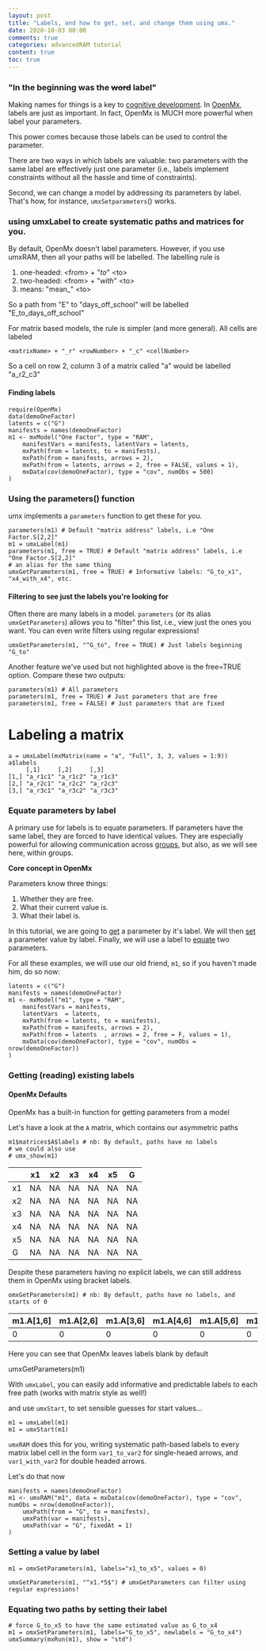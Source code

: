 ```yaml
---
layout: post
title: "Labels, and how to get, set, and change them using umx."
date: 2020-10-03 00:00
comments: true
categories: advancedRAM tutorial
content: true
toc: true
---
```


### "In the beginning was the  <strike>word</strike> label"

Making names for things is a key to [cognitive development](http://www.amazon.com/dp/0199838801). In [OpenMx](http://openmx.psyc.virginia.edu), labels are just as important. In fact, OpenMx is MUCH more powerful when label your parameters.

This power comes because those labels can be used to control the parameter.

There are two ways in which labels are valuable: two parameters with the same label are effectively just one parameter (i.e., labels implement constraints without all the hassle and time of constraints).

Second, we can change a model by addressing its parameters by label. That's how, for instance, `umxSetparameters`() works.

<a name="background"></a>
###  using umxLabel to create systematic paths and matrices for you.

By default, OpenMx doesn't label parameters. However, if you use umxRAM, then all your paths will be labelled. The labelling rule is

1. one-headed: &lt;from&gt; + &quot;_to_&quot; &lt;to&gt;
2. two-headed: &lt;from&gt; + &quot;_with_&quot; &lt;to&gt;
3. means: &quot;mean_&quot; &lt;to&gt;

So a path from "E" to "days_off_school" will be labelled "E_to_days_off_school"

For matrix based models, the rule is simpler (and more general). All cells are labeled

```splus
<matrixName> + "_r" <rowNumber> + "_c" <cellNumber>

```

So a cell on row 2, column 3 of a matrix called "a" would be labelled "a_r2_c3"

<a name = "finding"></a>
#### Finding labels

```splus
require(OpenMx)
data(demoOneFactor)
latents = c("G")
manifests = names(demoOneFactor)
m1 <- mxModel("One Factor", type = "RAM",
	manifestVars = manifests, latentVars = latents,
	mxPath(from = latents, to = manifests),
	mxPath(from = manifests, arrows = 2),
	mxPath(from = latents, arrows = 2, free = FALSE, values = 1),
	mxData(cov(demoOneFactor), type = "cov", numObs = 500)
)

```
###  Using the parameters()  function
umx implements a `parameters` function to get these for you.

```splus
parameters(m1) # Default "matrix address" labels, i.e "One Factor.S[2,2]"
m1 = umxLabel(m1)
parameters(m1, free = TRUE) # Default "matrix address" labels, i.e "One Factor.S[2,2]"
# an alias for the same thing
umxGetParameters(m1, free = TRUE) # Informative labels: "G_to_x1", "x4_with_x4", etc.

```

#### Filtering to see just the labels you're looking for

Often there are many labels in a model. `parameters` (or its alias `umxGetParameters`) allows you to "filter" this list, i.e., view just the ones you want. You can even write filters using regular expressions!

```splus
umxGetParameters(m1, "^G_to", free = TRUE) # Just labels beginning "G_to"
```

Another feature we've used but not highlighted above is the free=TRUE option. Compare these two outputs:

```splus
parameters(m1) # All parameters
parameters(m1, free = TRUE) # Just parameters that are free
parameters(m1, free = FALSE) # Just parameters that are fixed
```

# Labeling a matrix

```splus
a = umxLabel(mxMatrix(name = "a", "Full", 3, 3, values = 1:9))
a$labels
     [,1]     [,2]     [,3]    
[1,] "a_r1c1" "a_r1c2" "a_r1c3"
[2,] "a_r2c1" "a_r2c2" "a_r2c3"
[3,] "a_r3c1" "a_r3c2" "a_r3c3"

```

<a name = "equating"></a>
### Equate parameters by label
A primary use for labels is to equate parameters. If parameters have the same label, they are forced to have identical values. They are especially powerful for allowing communication across [groups](http://tbates.github.io/models/tutorial/2020/02/15/multigroup-example.html), but also, as we will see here, within groups.

**Core concept in OpenMx**

Parameters know three things:
1. Whether they are free.
2. What their current value is.
3. What their label is.

In this tutorial, we are going to [get](#getLabels) a parameter by it's label. We will then [set](#setLabels) a parameter value by label. Finally, we will use a label to [equate](#equate) two parameters.

For all these examples, we will use our old friend, `m1`, so if you haven't made him, do so now:

``` splus
latents = c("G")
manifests = names(demoOneFactor)
m1 <- mxModel("m1", type = "RAM",
	manifestVars = manifests,
	latentVars  = latents,
	mxPath(from = latents, to = manifests),
	mxPath(from = manifests, arrows = 2),
	mxPath(from = latents  , arrows = 2, free = F, values = 1),
	mxData(cov(demoOneFactor), type = "cov", numObs = nrow(demoOneFactor))
)
```

<a name="getLabels"></a>
### Getting (reading) existing labels

#### OpenMx Defaults

OpenMx has a built-in function for getting parameters from a model

Let's have a look at the `A` matrix, which contains our asymmetric paths

```splus
m1$matrices$A$labels # nb: By default, paths have no labels
# we could also use
# umx_show(m1)
```

|   | x1 | x2 | x3 | x4 | x5 |  G |
|---|----|----|----|----|----|----|
|x1 | NA | NA | NA | NA | NA | NA |
|x2 | NA | NA | NA | NA | NA | NA |
|x3 | NA | NA | NA | NA | NA | NA |
|x4 | NA | NA | NA | NA | NA | NA |
|x5 | NA | NA | NA | NA | NA | NA |
|G  | NA | NA | NA | NA | NA | NA |

Despite these parameters having no explicit labels, we can still address them in OpenMx using bracket labels.

```splus
omxGetParameters(m1) # nb: By default, paths have no labels, and starts of 0
```

| m1.A[1,6] |  m1.A[2,6] |  m1.A[3,6] |  m1.A[4,6] |  m1.A[5,6] |  m1.S[1,1] |  m1.S[2,2] | m1.S[3,3] |  m1.S[4,4] |  m1.S[5,5] |  
|-----------|------------|------------|------------|------------|------------|------------|-----------|------------|------------|  
|        0  |         0  |       0    |     0      |  0         |    0       |     0      |    0      |    0       |         0  |

Here you can see that OpenMx leaves labels blank by default

umxGetParameters(m1)

With `umxLabel`, you can easily add informative and predictable labels to each free path (works with matrix style as well!)

and use `umxStart`, to set sensible guesses for start values...

``` splus
m1 = umxLabel(m1)
m1 = umxStart(m1)
```

`umxRAM` does this for you, writing systematic path-based labels to every matrix label cell in the form `var1_to_var2` for single-heaed arrows, and `var1_with_var2` for double headed arrows.

Let's do that now

``` splus
manifests = names(demoOneFactor)
m1 <- umxRAM("m1", data = mxData(cov(demoOneFactor), type = "cov", numObs = nrow(demoOneFactor)),
	umxPath(from = "G", to = manifests),
	umxPath(var = manifests),
	umxPath(var = "G", fixedAt = 1)	
)
```

<a name="setLabels"></a>
### Setting a value by label

``` splus
m1 = omxSetParameters(m1, labels="x1_to_x5", values = 0)

umxGetParameters(m1, "^x1.*5$") # umxGetParameters can filter using regular expressions!
```

<a name="equate"></a>
### Equating two paths by  setting their label

``` splus
# force G_to_x5 to have the same estimated value as G_to_x4
m1 = omxSetParameters(m1, labels="G_to_x5", newlabels = "G_to_x4")
umxSummary(mxRun(m1), show = "std")
```


